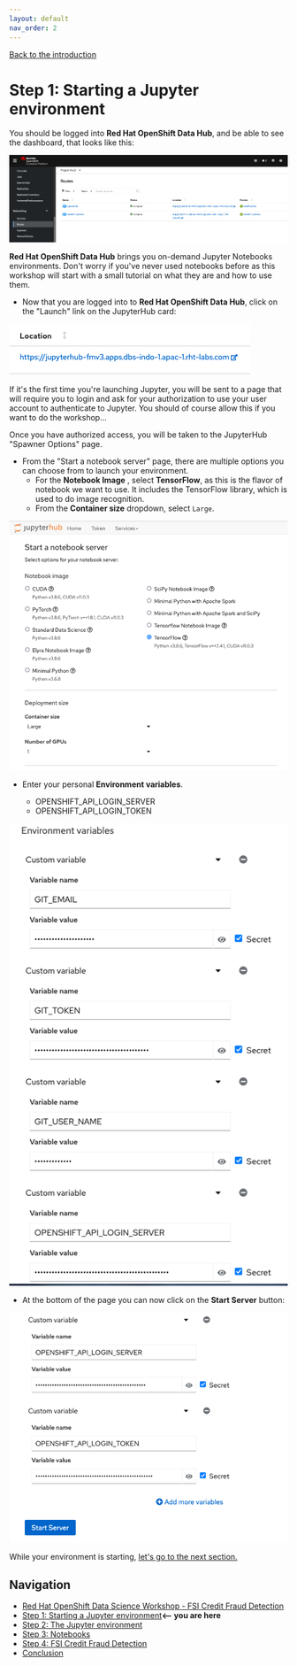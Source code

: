 ```yaml
---
layout: default
nav_order: 2
---
```

[Back to the introduction](index.md)

# Step 1: Starting a Jupyter environment

You should be logged into **Red Hat OpenShift Data Hub**, and be able to see the dashboard, that looks like this:

![alt text](./assets/img/Jupyter_hub_route.png "Red Hat OpenShift networking Routes")


**Red Hat OpenShift Data Hub** brings you on-demand Jupyter Notebooks environments. Don't worry if you've never used notebooks before as this workshop will start with a small tutorial on what they are and how to use them.

* Now that you are logged into to **Red Hat OpenShift Data Hub**, click on the "Launch" link on the JupyterHub card:

![alt text](./assets/img/Jupyter_hub_link.png "JupyterHub route")

If it's the first time you're launching Jupyter, you will be sent to a page that will require you to login and ask for your authorization to use your user account to authenticate to Jupyter. You should of course allow this if you want to do the workshop...

Once you have authorized access, you will be taken to the JupyterHub "Spawner Options" page.

* From the "Start a notebook server" page, there are multiple options you can choose from to launch your environment.
  * For the **Notebook Image** , select **TensorFlow**, as this is the flavor of notebook we want to use. It includes the TensorFlow library, which is used to do image recognition.
  * From the **Container size** dropdown, select `Large`.

![alt text](./assets/img/j_start.png "select the environment")


  * Enter your personal  **Environment variables**. 

      * OPENSHIFT_API_LOGIN_SERVER
      * OPENSHIFT_API_LOGIN_TOKEN
  
![alt text](./assets/img/enviroment_variables.png "Enter the environment variables")

  * At the bottom of the page you can now click on the **Start Server** button:

![alt text](./assets/img/start_jupyter_lab.png "Start the environment")


While your environment is starting,  [let's go to the next section.](step2.md)

## Navigation

<!-- startnav -->
* [Red Hat OpenShift Data Science Workshop - FSI Credit Fraud Detection](index.md)
* [Step 1: Starting a Jupyter environment](step1.md)**<-- you are here**
* [Step 2: The Jupyter environment](step2.md)
* [Step 3: Notebooks](step3.md)
* [Step 4: FSI Credit Fraud Detection](step4.md)
* [Conclusion](step8.md)
<!-- endnav -->
